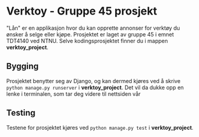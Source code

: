 # Verktoy - Gruppe 45 prosjekt

"Lån" er en applikasjon hvor du kan opprette annonser for verktøy du ønsker å selge eller kjøpe. Prosjektet er laget av gruppe 45 i emnet TDT4140 ved NTNU. Selve kodingsprosjektet finner du i mappen **verktoy_project**.

## Bygging

Prosjektet benytter seg av Django, og kan dermed kjøres ved å skrive `python manage.py runserver` i **verktoy_project**. Det vil da dukke opp en lenke i terminalen, som tar deg videre til nettsiden vår

## Testing

Testene for prosjektet kjøres ved `python manage.py test` i **verktoy_project**.
